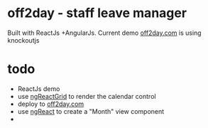 # off2day - staff leave manager
Built with ReactJs +AngularJs. Current demo [off2day.com](http://off2day.com) is using knockoutjs

# todo
+ ReactJs demo
+ use [ngReactGrid](https://github.com/josebalius/ngReactGrid/blob/master/src/jsx/reactGrid.jsx) to render the calendar control
+ deploy to [off2day.com](http://off2day.com)
+ use [ngReact](https://github.com/davidchang/ngReact) to create a "Month" view component
+ 
